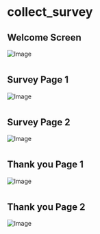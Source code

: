 # collect_survey
## Welcome Screen
![Image](https://github.com/Anuraag93/collect_survey/blob/master/screenshots/welcome_screen.jpg)
#
## Survey Page 1
![Image](https://github.com/Anuraag93/collect_survey/blob/master/screenshots/survey_page_1.jpg)
#
## Survey Page 2
![Image](https://github.com/Anuraag93/collect_survey/blob/master/screenshots/survey_page_2.jpg)
#
## Thank you Page 1
![Image](https://github.com/Anuraag93/collect_survey/blob/master/screenshots/thankyou_page_1.jpg)
#
## Thank you Page 2
![Image](https://github.com/Anuraag93/collect_survey/blob/master/screenshots/thankyou_screen_2.png)
